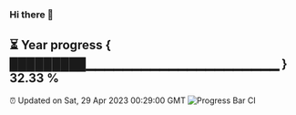 ### Hi there 👋
⏳ Year progress { █████████▁▁▁▁▁▁▁▁▁▁▁▁▁▁▁▁▁▁▁▁▁ } 32.33 %
---
⏰ Updated on Sat, 29 Apr 2023 00:29:00 GMT
![Progress Bar CI](https://github.com/Moyi321/Moyi321/workflows/Progress%20Bar%20CI/badge.svg)
